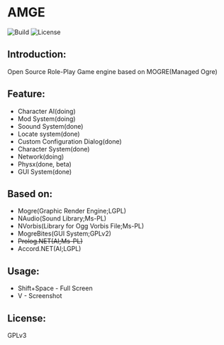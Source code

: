 # AMGE
![Build](https://travis-ci.org/cookgreen/AMGE.svg?branch=dev) ![License](https://img.shields.io/badge/License-GPL-blue.svg)

## Introduction:
Open Source Role-Play Game engine based on MOGRE(Managed Ogre)

## Feature:
* Character AI(doing)
* Mod System(doing) 
* Soound System(done)  
* Locate system(done)  
* Custom Configuration Dialog(done)  
* Character System(done)  
* Network(doing)  
* Physx(done, beta)  
* GUI System(done) 

## Based on:
* Mogre(Graphic Render Engine;LGPL)  
* NAudio(Sound Library;Ms-PL)  
* NVorbis(Library for Ogg Vorbis File;Ms-PL)  
* MogreBites(GUI System;GPLv2)  
* <s>Prolog.NET(AI;Ms-PL)</s>  
* Accord.NET(AI;LGPL)  

## Usage:
* Shift+Space - Full Screen
* V - Screenshot

## License:
GPLv3
